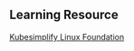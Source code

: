 ## Learning Resource 


<a href="https://www.youtube.com/watch?v=PN3VqbZqmD8&t=2s"> Kubesimplify </a>
<a href ="https://www.edx.org/course/introduction-to-kubernetes"> Linux Foundation </a>